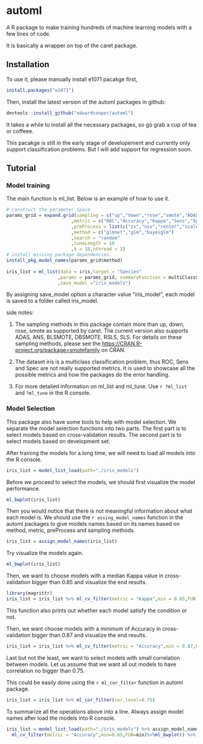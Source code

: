 # automl
A R package to make training hundreds of machine learning models with a few lines of code. 

It is basically a wrapper on top of the caret package.

## Installation 



To use it, please manually install e1071 pacakge first,
```r
install.packages("e1071")
```
Then, install the latest version of the automl packages in github: 
```r
devtools::install_github("edwardcooper/automl")
```
It takes a while to install all the necessary packages, so go grab a cup of tea or coffeee. 


This pacakge is still in the early stage of developement and currently only support classification problems. But I will add support for regression soon. 

## Tutorial


### Model training
The main function is ml_list. Below is an example of how to use it. 



```r
# construct the parameter space
params_grid = expand.grid(sampling = c("up","down","rose","smote","ADAS")
                        ,metric = c("ROC","Accuracy","Kappa","Sens","Spec")
                        ,preProcess = list(c("zv","nzv","center","scale"),c("center","scale"))
                        ,method = c("glmnet","glm","bayesglm")
                        ,search = "random"
                        ,tuneLength = 10
                        ,k = 10,nthread = 3)
# install missing package dependencies.
install_pkg_model_names(params_grid$method)
 
iris_list = ml_list(data = iris,target = "Species"
                   ,params = params_grid, summaryFunction = multiClassSummary
                   ,save_model ="iris_models")
```

By assigning save_model option a character value "iris_model", each model is saved to a folder called iris_model.


side notes:

1. The sampling methods in this package contain more than up, down, rose, smote as supported by caret. The current version also supports ADAS, ANS, BLSMOTE, DBSMOTE, RSLS, SLS. For details on these sampling methods, please see the https://CRAN.R-project.org/package=smotefamily on CRAN.

2. The dataset iris is a multiclass classification problem, thus ROC, Sens and Spec are not really supported metrics. It is used to showcase all the possible metrics and how the packages do the error handling. 

3. For more detailed information on ml_list and ml_tune. Use `r ?ml_list` and `?ml_tune` in the R console. 






### Model Selection

This package also have some tools to help with model selection. We separate the model selection functions into two parts. The first part is to select models based on cross-validation results. The second part is to select models based on development set.

After training the models for a long time, we will need to load all models into the R console. 

```r
iris_list = model_list_load(path="./iris_models")

```

Before we proceed to select the models, we should first visualize the model performance. 

```r
ml_bwplot(iris_list)

```

Then you would notice that there is not meaningful information about what each model is. We should use the `r assing_model_names` function in the automl packages to give models names based on its names based on method, metric, preProcess and sampling methods.

```r
iris_list = assign_model_names(iris_list) 
```

Try visualize the models again. 

```r
ml_bwplot(iris_list)

```

Then, we want to choose models with a median Kappa value in cross-validation bigger than 0.85 and visualize the end results. 
```r
library(magrittr)
iris_list = iris_list %>% ml_cv_filter(metric = "Kappa",min = 0.85,FUN = median) %>% ml_bwplot()
```

This function also prints out whether each model satisfy the condition or not. 

Then, we want choose models with a minimum of Accuracy in cross-validation bigger than 0.87 and visualize the end results. 

```r
iris_list = iris_list %>% ml_cv_filter(metric = "Accuracy",min = 0.87,FUN = min) %>% ml_bwplot()
```

Last but not the least, we want to select models with small correlation between models. Let us assume that we want all out models to have correlation no bigger than 0.75.

This could be easily done using the `r ml_cor_filter` function in automl package.

```r
iris_list = iris_list %>% ml_cor_filter(cor_level=0.75)
```

To summarize all the operations above into a line. Always assign model names after load the models into R console.

```r
iris_list = model_list_load(path="./iris_models") %>% assign_model_names %>% ml_bwplot %>% ml_cv_filter(metric = "Kappa",min=0.85,FUN=median) %>% ml_bwplot %>%
  ml_cv_filter(metric = "Accuracy",min=0.85,FUN=min)%>%ml_bwplot() %>% ml_cor_filter(cor_level = 0.75)
```

